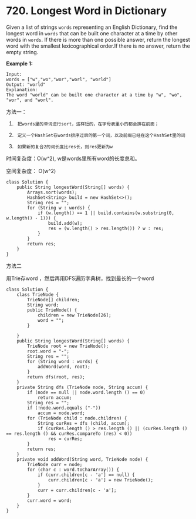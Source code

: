 # 720. Longest Word in Dictionary

Given a list of strings `words` representing an English Dictionary, find the longest word in `words` that can be built one character at a time by other words in `words`. If there is more than one possible answer, return the longest word with the smallest lexicographical order.If there is no answer, return the empty string.

**Example 1:**

```text
Input: 
words = ["w","wo","wor","worl", "world"]
Output: "world"
Explanation: 
The word "world" can be built one character at a time by "w", "wo", "wor", and "worl".
```

  
方法一：

1.      把words里的单词进行sort，这样短的，在字母表里小的都会排在前面；

2.      定义一个HashSet存words排序过后的第一个词，以及前缀已经在这个HashSet里的词

3.      如果新的复合2的词长度比res长，则res更新为w

时间复杂度：O\(w^2\), w是words里所有word的长度总和。

空间复杂度： O\(w^2\)

```text
class Solution {
    public String longestWord(String[] words) {
        Arrays.sort(words);
        HashSet<String> build = new HashSet<>();
        String res = "";
        for (String w : words) {
            if (w.length() == 1 || build.contains(w.substring(0, w.length() - 1))) {
                build.add(w);
                res = (w.length() > res.length()) ? w : res;
            }
        }
        return res;
    }
}
```

方法二

用Trie存word ，然后再用DFS遍历字典树，找到最长的一个word

```text
class Solution {
    class TrieNode {
        TrieNode[] children;
        String word;
        public TrieNode() {
            children = new TrieNode[26];
            word = "";
        }
        
    }
    public String longestWord(String[] words) {
        TrieNode root = new TrieNode();
        root.word = "-";
        String res = "";
        for (String word : words) {
            addWord(word, root);
        }
        return dfs(root, res);
    }
    private String dfs (TrieNode node, String accum) {
        if (node == null || node.word.length () == 0)
            return accum;
        String res = "";
        if (!node.word.equals ("-"))
            accum = node.word;
        for (TrieNode child : node.children) {
            String curRes = dfs (child, accum);
            if (curRes.length () > res.length () || (curRes.length () == res.length () && curRes.compareTo (res) < 0))
                res = curRes;
        }
        return res;
    }
    private void addWord(String word, TrieNode node) {
        TrieNode curr = node;
        for (char c : word.toCharArray()) {
            if (curr.children[c - 'a'] == null) {
                curr.children[c - 'a'] = new TrieNode();
            }
            curr = curr.children[c - 'a'];
        }
        curr.word = word;
    }
}
```

